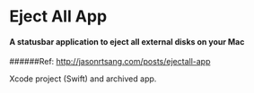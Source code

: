 # Eject All App
#### A statusbar application to eject all external disks on your Mac

######Ref: http://jasonrtsang.com/posts/ejectall-app

Xcode project (Swift) and archived app.